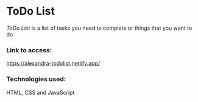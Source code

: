 # ToDo List

*ToDo List* is a list of tasks you need to complete or things that you want to do

### Link to access:
https://alexandra-todolist.netlify.app/

### Technologies used:

HTML, CSS and JavaScript
